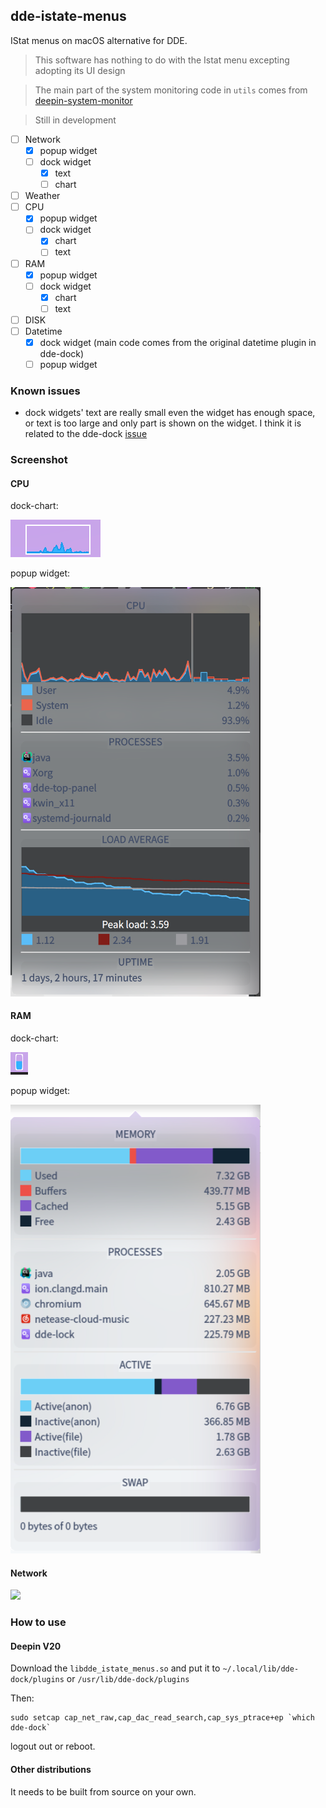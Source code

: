 ## dde-istate-menus

IStat menus on macOS alternative for DDE.

> This software has nothing to do with the Istat menu excepting adopting its UI design

> The main part of the system monitoring code in `utils` comes from [deepin-system-monitor](https://github.com/linuxdeepin/deepin-system-monitor)

> Still in development


* [ ] Network
    * [x] popup widget
    * [ ] dock widget
        * [x] text
        * [ ] chart
* [ ] Weather
* [ ] CPU
    * [x] popup widget
    * [ ] dock widget
        * [x] chart
        * [ ] text
* [ ] RAM
    * [x] popup widget
    * [ ] dock widget
        * [x] chart
        * [ ] text
* [ ] DISK
* [ ] Datetime
    * [x] dock widget (main code comes from the original datetime plugin in dde-dock)
    * [ ] popup widget
    
### Known issues

* dock widgets' text are really small even the widget has enough space, or text is too large and only part is shown on the widget. I think it is related to the dde-dock [issue](https://github.com/linuxdeepin/dde-dock/issues/271)

### Screenshot

#### CPU

dock-chart: 

![](./screenshots/cpu_dock_chart.png)

popup widget:

<img src="./screenshots/cpu_popup_widget.png" width="400px" />

#### RAM

dock-chart:

![](./screenshots/ram_dock_chart.png)

popup widget:

<img src="./screenshots/ram_popup_widget.png" width="400px" />

#### Network

<img src="./screenshots/network.png" width="400px" />


### How to use

#### Deepin V20

Download the `libdde_istate_menus.so` and put it to `~/.local/lib/dde-dock/plugins` or `/usr/lib/dde-dock/plugins`

Then:

```
sudo setcap cap_net_raw,cap_dac_read_search,cap_sys_ptrace+ep `which dde-dock`
```

logout out or reboot.

#### Other distributions

It needs to be built from source on your own.
